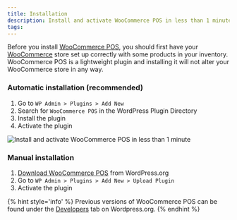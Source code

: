 ```yaml
---
title: Installation
description: Install and activate WooCommerce POS in less than 1 minute
tags: 
---
```


Before you install [WooCommerce POS](https://wordpress.org/plugins/woocommerce-pos/), you should first have your [WooCommerce](https://wordpress.org/plugins/woocommerce/) store set up correctly with some products in your inventory. 
WooCommerce POS is a lightweight plugin and installing it will not alter your WooCommerce store in any way. 

### Automatic installation (recommended)

1. Go to `WP Admin > Plugins > Add New`
2. Search for `WooCommerce POS` in the WordPress Plugin Directory
3. Install the plugin
4. Activate the plugin

![](http://wcpos.com/wp-content/uploads/2016/06/wcpos-install.gif "Install and activate WooCommerce POS in less than 1 minute")

### Manual installation

1. [Download WooCommerce POS](https://wordpress.org/plugins/woocommerce-pos/) from WordPress.org
2. Go to `WP Admin > Plugins > Add New > Upload Plugin`
3. Activate the plugin

{% hint style='info' %}
Previous versions of WooCommerce POS can be found under the [Developers](https://wordpress.org/plugins/woocommerce-pos/developers/) tab on Wordpress.org.
{% endhint %}